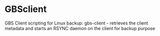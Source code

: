 # GBSclient
GBS Client scripting for Linux backup:
gbs-client  -  retrieves the client metadata and starts an RSYNC daemon on the client for backup purpose

